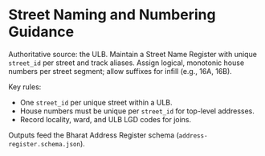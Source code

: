 # Street Naming and Numbering Guidance

Authoritative source: the ULB. Maintain a Street Name Register with unique `street_id` per street and track aliases. Assign logical, monotonic house numbers per street segment; allow suffixes for infill (e.g., 16A, 16B).

Key rules:
- One `street_id` per unique street within a ULB.
- House numbers must be unique per `street_id` for top-level addresses.
- Record locality, ward, and ULB LGD codes for joins.

Outputs feed the Bharat Address Register schema (`address-register.schema.json`).

